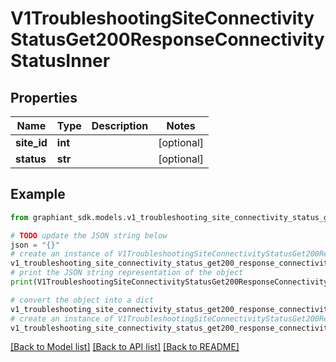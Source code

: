 # V1TroubleshootingSiteConnectivityStatusGet200ResponseConnectivityStatusInner


## Properties

Name | Type | Description | Notes
------------ | ------------- | ------------- | -------------
**site_id** | **int** |  | [optional] 
**status** | **str** |  | [optional] 

## Example

```python
from graphiant_sdk.models.v1_troubleshooting_site_connectivity_status_get200_response_connectivity_status_inner import V1TroubleshootingSiteConnectivityStatusGet200ResponseConnectivityStatusInner

# TODO update the JSON string below
json = "{}"
# create an instance of V1TroubleshootingSiteConnectivityStatusGet200ResponseConnectivityStatusInner from a JSON string
v1_troubleshooting_site_connectivity_status_get200_response_connectivity_status_inner_instance = V1TroubleshootingSiteConnectivityStatusGet200ResponseConnectivityStatusInner.from_json(json)
# print the JSON string representation of the object
print(V1TroubleshootingSiteConnectivityStatusGet200ResponseConnectivityStatusInner.to_json())

# convert the object into a dict
v1_troubleshooting_site_connectivity_status_get200_response_connectivity_status_inner_dict = v1_troubleshooting_site_connectivity_status_get200_response_connectivity_status_inner_instance.to_dict()
# create an instance of V1TroubleshootingSiteConnectivityStatusGet200ResponseConnectivityStatusInner from a dict
v1_troubleshooting_site_connectivity_status_get200_response_connectivity_status_inner_from_dict = V1TroubleshootingSiteConnectivityStatusGet200ResponseConnectivityStatusInner.from_dict(v1_troubleshooting_site_connectivity_status_get200_response_connectivity_status_inner_dict)
```
[[Back to Model list]](../README.md#documentation-for-models) [[Back to API list]](../README.md#documentation-for-api-endpoints) [[Back to README]](../README.md)


